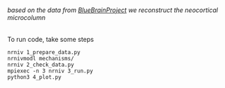 ###### based on the data from [BlueBrainProject](https://bbp.epfl.ch/nmc-portal) we reconstruct the neocortical microcolumn
To run code, take some steps
```
nrniv 1_prepare_data.py
nrnivmodl mechanisms/
nrniv 2_check_data.py
mpiexec -n 3 nrniv 3_run.py
python3 4_plot.py
```